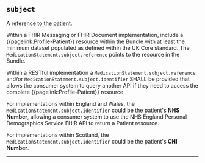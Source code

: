 ## `subject`

A reference to the patient.

Within a FHIR Messaging or FHIR Document implementation, include a {{pagelink:Profile-Patient}} resource within the Bundle with at least the minimum dataset populated as defined within the UK Core standard. The `MedicationStatement.subject.reference` points to the resource in the Bundle.

Within a RESTful implementation a `MedicationStatement.subject.reference` and/or `MedicationStatement.subject.identifier` SHALL be provided that allows the consumer system to query another API if they need to access the complete {{pagelink:Profile-Patient}} resource. 

For implementations within England and Wales, the `MedicationStatement.subject.identifier` could be the patient's **NHS Number**, allowing a consumer system to use the NHS England Personal Demographics Service FHIR API to return a Patient resource.

For implementations within Scotland, the `MedicationStatement.subject.identifier` could be the patient's **CHI Number**.

---